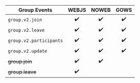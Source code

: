 | Group Events            | WEBJS | NOWEB | GOWS |
|-------------------------|:-----:|:-----:|:----:|
| `group.v2.join`         |  ✔️   |  ✔️   |  ✔️  |
| `group.v2.leave`        |  ✔️   |  ✔️   |  ✔️  |
| `group.v2.participants` |  ✔️   |  ✔️   |  ✔️  |
| `group.v2.update`       |  ✔️   |  ✔️   |  ✔️  |
| ~~group.join~~          |  ✔️   |  ✔️   |      |
| ~~group.leave~~         |  ✔️   |       |      |
